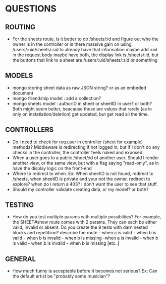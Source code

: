 QUESTIONS
=========

ROUTING
-------
- For the sheets route, is it better to do
  /sheets/:id and figure out who the owner is in the controller
  or is there massive gain on using
  /users/:uid/sheets/:sid to already have that information
  maybe add :uid in the request body
  maybe have both, the display link is /sheets/:id,
  but the buttons that link to a sheet are /users/:uid/sheets/:sid or something

MODELS
------
- mongo storing sheet data as raw JSON string? or as an embeded document
- mongo friendship model : add a collection?
- mongo sheets model : authorID in sheet or sheetID in user? or both?
  Both might seem better, beacause these are values that rarely (as in only on
  instatiation/deletion) get updated, but get read all the time.

CONTROLLERS
-----------
- Do I need to check for req.user in controller (sheet for example) methods?
  Middleware is redirecting if not logged in, but if I don't do any checks in
  the controller, the controller feels naked and exposed.
- When a user goes to a public /sheet/:id of another user. Should I render
  another view, or the same view, but with a flag saying "read-only", as in
  have the display logic on the front-end
- Where to redirect to when. Ex: When sheetID is not found, redirect to /sheets,
  when sheetID is private and your not the owner, redirect to explore?
  when do I return a 403? I don't want the user to see that stuff.
- Should my controller validate creating data, or my model? or both?

TESTING
-------
- How do you test multiple params with multiple possiblities? For example, the
  SHEET#show route comes with 2 params. They can each be either valid, invalid
  or absent. Do you create the 9 tests with darn nested blocks and repetitiion?
    describe the route
      - when a is valid
        - when b is valid
        - when b is invalid
        - when b is missing
      -when a is invalid
        - when b is valid
        - when b is invalid
        - when b is missing
        [etc..]

GENERAL
-------
- How much funny is acceptable before it becomes not serious? Ex: Can the
  default artist be "probably some musician"?

